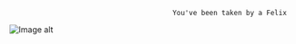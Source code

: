 
                                            You've been taken by a Felix
![Image alt](https://github.com/{username}/{repository}/raw/{branch}/{path}/Felix.jpg)
